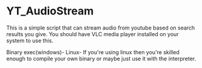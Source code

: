 # YT_AudioStream
This is a simple script that can stream audio from youtube based on search results you give.
You should have VLC media player installed on your system to use this.

Binary exec(windows)- 
Linux- If you're using linux then you're skilled enough to compile your own binary or maybe just use it with the interpreter.
